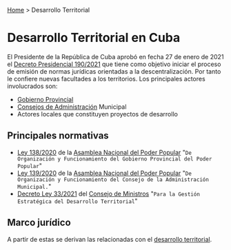 
[Home](Home) > Desarrollo Territorial

# Desarrollo Territorial en Cuba

El Presidente de la República de Cuba aprobó en fecha 27 de enero de 2021 el [Decreto Presidencial 190/2021](https://www.gacetaoficial.gob.cu/es/decreto-presidencial-190-de-2021-de-presidente-de-la-republica) que tiene como objetivo iniciar el proceso de emisión de normas jurídicas orientadas a la descentralización. Por tanto le confiere nuevas facultades a los territorios. Los principales actores involucrados son:

- [Gobierno Provincial](https://www.gacetaoficial.gob.cu/es/gobierno-provincial)
- [Consejos de Administración](https://www.gacetaoficial.gob.cu/es/consejo-de-la-administracion) Municipal
- Actores locales que constituyen proyectos de desarrollo

## Principales normativas

- [Ley 138/2020](https://www.gacetaoficial.gob.cu/es/ley-138-de-2020-de-asamblea-nacional-del-poder-popular) de la [Asamblea Nacional del Poder Popular](https://www.gacetaoficial.gob.cu/es/asamblea-nacional-del-poder-popular) "`De Organización y Funcionamiento del Gobierno Provincial del Poder Popular`"
- [Ley 139/2020](https://www.gacetaoficial.gob.cu/es/ley-139-de-2020-de-asamblea-nacional-del-poder-popular) de la [Asamblea Nacional del Poder Popular](https://www.gacetaoficial.gob.cu/es/asamblea-nacional-del-poder-popular) "`De Organización y Funcionamiento del Consejo de la Administración Municipal.`"
- [Decreto Ley 33/2021](https://www.gacetaoficial.gob.cu/es/decreto-ley-33-de-2021-de-consejo-de-estado) del [Consejo de Ministros](https://www.gacetaoficial.gob.cu/es/consejo-de-ministros) "`Para la Gestión Estratégica del Desarrollo Territorial`"

## Marco jurídico

A partir de estas se derivan las relacionadas con el [desarrollo territorial](https://www.gacetaoficial.gob.cu/es/desarrollo-territorial).
